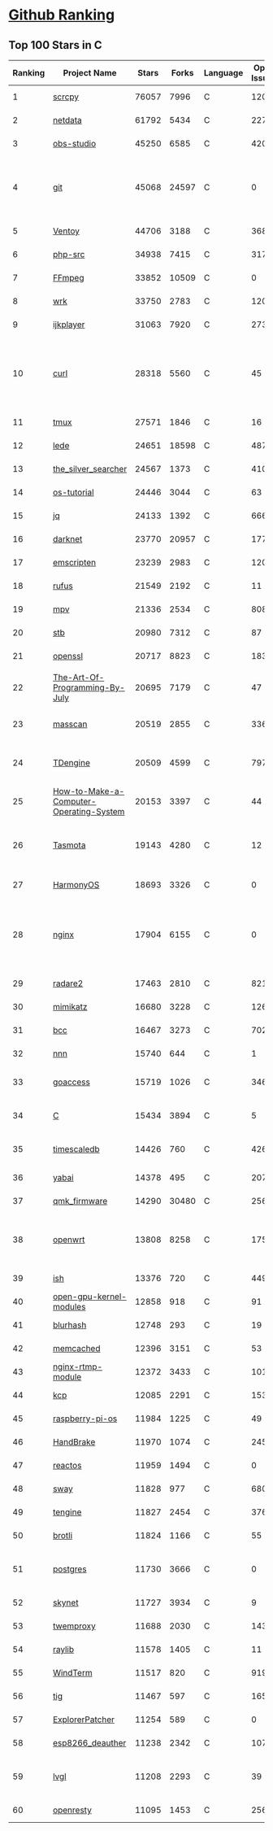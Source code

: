 [Github Ranking](../README.md)
==========

## Top 100 Stars in C

| Ranking | Project Name | Stars | Forks | Language | Open Issues | Description | Last Commit |
| ------- | ------------ | ----- | ----- | -------- | ----------- | ----------- | ----------- |
| 1 | [scrcpy](https://github.com/Genymobile/scrcpy) | 76057 | 7996 | C | 1200 | Display and control your Android device | 2023-01-31T21:58:10Z |
| 2 | [netdata](https://github.com/netdata/netdata) | 61792 | 5434 | C | 227 | Real-time performance monitoring, done right! https://www.netdata.cloud | 2023-02-01T01:29:58Z |
| 3 | [obs-studio](https://github.com/obsproject/obs-studio) | 45250 | 6585 | C | 420 | OBS Studio - Free and open source software for live streaming and screen recording | 2023-02-01T02:11:51Z |
| 4 | [git](https://github.com/git/git) | 45068 | 24597 | C | 0 | Git Source Code Mirror - This is a publish-only repository but pull requests can be turned into patches to the mailing list via GitGitGadget (https://gitgitgadget.github.io/). Please follow Documentation/SubmittingPatches procedure for any of your improvements. | 2023-01-31T22:21:06Z |
| 5 | [Ventoy](https://github.com/ventoy/Ventoy) | 44706 | 3188 | C | 368 | A new bootable USB solution. | 2023-01-31T06:15:51Z |
| 6 | [php-src](https://github.com/php/php-src) | 34938 | 7415 | C | 317 | The PHP Interpreter | 2023-01-31T23:06:01Z |
| 7 | [FFmpeg](https://github.com/FFmpeg/FFmpeg) | 33852 | 10509 | C | 0 | Mirror of https://git.ffmpeg.org/ffmpeg.git | 2023-02-01T03:00:06Z |
| 8 | [wrk](https://github.com/wg/wrk) | 33750 | 2783 | C | 120 | Modern HTTP benchmarking tool | 2023-01-19T00:59:31Z |
| 9 | [ijkplayer](https://github.com/bilibili/ijkplayer) | 31063 | 7920 | C | 2736 | Android/iOS video player based on FFmpeg n3.4, with MediaCodec, VideoToolbox support. | 2022-12-23T14:16:42Z |
| 10 | [curl](https://github.com/curl/curl) | 28318 | 5560 | C | 45 | A command line tool and library for transferring data with URL syntax, supporting DICT, FILE, FTP, FTPS, GOPHER, GOPHERS, HTTP, HTTPS, IMAP, IMAPS, LDAP, LDAPS, MQTT, POP3, POP3S, RTMP, RTMPS, RTSP, SCP, SFTP, SMB, SMBS, SMTP, SMTPS, TELNET, TFTP, WS and WSS. libcurl offers a myriad of powerful features | 2023-01-31T22:52:44Z |
| 11 | [tmux](https://github.com/tmux/tmux) | 27571 | 1846 | C | 16 | tmux source code | 2023-01-23T12:02:07Z |
| 12 | [lede](https://github.com/coolsnowwolf/lede) | 24651 | 18598 | C | 487 | Lean's LEDE source | 2023-01-31T10:34:29Z |
| 13 | [the_silver_searcher](https://github.com/ggreer/the_silver_searcher) | 24567 | 1373 | C | 410 | A code-searching tool similar to ack, but faster. | 2023-01-16T06:46:11Z |
| 14 | [os-tutorial](https://github.com/cfenollosa/os-tutorial) | 24446 | 3044 | C | 63 | How to create an OS from scratch | 2022-12-04T15:13:22Z |
| 15 | [jq](https://github.com/stedolan/jq) | 24133 | 1392 | C | 666 | Command-line JSON processor | 2023-01-15T00:21:17Z |
| 16 | [darknet](https://github.com/pjreddie/darknet) | 23770 | 20957 | C | 1777 | Convolutional Neural Networks | 2022-11-04T13:27:54Z |
| 17 | [emscripten](https://github.com/emscripten-core/emscripten) | 23239 | 2983 | C | 1206 | Emscripten: An LLVM-to-WebAssembly Compiler | 2023-02-01T02:29:18Z |
| 18 | [rufus](https://github.com/pbatard/rufus) | 21549 | 2192 | C | 11 | The Reliable USB Formatting Utility | 2023-01-30T19:21:35Z |
| 19 | [mpv](https://github.com/mpv-player/mpv) | 21336 | 2534 | C | 808 | 🎥 Command line video player | 2023-01-31T21:45:54Z |
| 20 | [stb](https://github.com/nothings/stb) | 20980 | 7312 | C | 87 | stb single-file public domain libraries for C/C++ | 2023-01-31T20:16:08Z |
| 21 | [openssl](https://github.com/openssl/openssl) | 20717 | 8823 | C | 1832 | TLS/SSL and crypto library | 2023-02-01T01:23:41Z |
| 22 | [The-Art-Of-Programming-By-July](https://github.com/julycoding/The-Art-Of-Programming-By-July) | 20695 | 7179 | C | 47 | 本项目曾冲到全球第一，干货集锦见本页面最底部，另完整精致的纸质版《编程之法：面试和算法心得》已在京东/当当上销售 | 2023-01-07T06:23:00Z |
| 23 | [masscan](https://github.com/robertdavidgraham/masscan) | 20519 | 2855 | C | 336 | TCP port scanner, spews SYN packets asynchronously, scanning entire Internet in under 5 minutes. | 2023-01-11T19:10:16Z |
| 24 | [TDengine](https://github.com/taosdata/TDengine) | 20509 | 4599 | C | 797 | TDengine is an open source, high-performance, cloud native time-series database optimized for Internet of Things (IoT), Connected Cars, Industrial IoT and DevOps. | 2023-02-01T02:23:12Z |
| 25 | [How-to-Make-a-Computer-Operating-System](https://github.com/SamyPesse/How-to-Make-a-Computer-Operating-System) | 20153 | 3397 | C | 44 | How to Make a Computer Operating System in C++ | 2021-12-16T09:10:55Z |
| 26 | [Tasmota](https://github.com/arendst/Tasmota) | 19143 | 4280 | C | 12 | Alternative firmware for ESP8266 with easy configuration using webUI, OTA updates, automation using timers or rules, expandability and entirely local control over MQTT, HTTP, Serial or KNX. Full documentation at | 2023-02-01T00:18:17Z |
| 27 | [HarmonyOS](https://github.com/Awesome-HarmonyOS/HarmonyOS) | 18693 | 3326 | C | 0 | A curated list of awesome things related to HarmonyOS. 华为鸿蒙操作系统。 | 2022-07-07T01:24:35Z |
| 28 | [nginx](https://github.com/nginx/nginx) | 17904 | 6155 | C | 0 | An official read-only mirror of http://hg.nginx.org/nginx/ which is updated hourly. Pull requests on GitHub cannot be accepted and will be automatically closed. The proper way to submit changes to nginx is via the nginx development mailing list, see http://nginx.org/en/docs/contributing_changes.html | 2023-01-30T14:58:31Z |
| 29 | [radare2](https://github.com/radareorg/radare2) | 17463 | 2810 | C | 821 | UNIX-like reverse engineering framework and command-line toolset | 2023-01-31T22:31:20Z |
| 30 | [mimikatz](https://github.com/gentilkiwi/mimikatz) | 16680 | 3228 | C | 126 | A little tool to play with Windows security | 2022-11-29T16:00:30Z |
| 31 | [bcc](https://github.com/iovisor/bcc) | 16467 | 3273 | C | 702 | BCC - Tools for BPF-based Linux IO analysis, networking, monitoring, and more | 2023-02-01T02:50:10Z |
| 32 | [nnn](https://github.com/jarun/nnn) | 15740 | 644 | C | 1 | n³ The unorthodox terminal file manager | 2023-01-31T13:07:09Z |
| 33 | [goaccess](https://github.com/allinurl/goaccess) | 15719 | 1026 | C | 346 | GoAccess is a real-time web log analyzer and interactive viewer that runs in a terminal in *nix systems or through your browser. | 2023-01-30T20:03:42Z |
| 34 | [C](https://github.com/TheAlgorithms/C) | 15434 | 3894 | C | 5 | Collection of various algorithms in mathematics, machine learning, computer science, physics, etc implemented in C for educational purposes. | 2023-02-01T01:00:44Z |
| 35 | [timescaledb](https://github.com/timescale/timescaledb) | 14426 | 760 | C | 426 | An open-source time-series SQL database optimized for fast ingest and complex queries.  Packaged as a PostgreSQL extension. | 2023-02-01T00:10:52Z |
| 36 | [yabai](https://github.com/koekeishiya/yabai) | 14378 | 495 | C | 207 | A tiling window manager for macOS based on binary space partitioning | 2023-01-15T15:44:40Z |
| 37 | [qmk_firmware](https://github.com/qmk/qmk_firmware) | 14290 | 30480 | C | 256 | Open-source keyboard firmware for Atmel AVR and Arm USB families | 2023-02-01T00:32:53Z |
| 38 | [openwrt](https://github.com/openwrt/openwrt) | 13808 | 8258 | C | 1758 | This repository is a mirror of https://git.openwrt.org/openwrt/openwrt.git It is for reference only and is not active for check-ins.  We will continue to accept Pull Requests here. They will be merged via staging trees then into openwrt.git. | 2023-01-31T23:04:19Z |
| 39 | [ish](https://github.com/ish-app/ish) | 13376 | 720 | C | 449 | Linux shell for iOS | 2023-02-01T00:33:26Z |
| 40 | [open-gpu-kernel-modules](https://github.com/NVIDIA/open-gpu-kernel-modules) | 12858 | 918 | C | 91 | NVIDIA Linux open GPU kernel module source | 2023-01-31T00:33:27Z |
| 41 | [blurhash](https://github.com/woltapp/blurhash) | 12748 | 293 | C | 19 | A very compact representation of a placeholder for an image. | 2023-01-31T08:45:39Z |
| 42 | [memcached](https://github.com/memcached/memcached) | 12396 | 3151 | C | 53 | memcached development tree | 2023-02-01T01:26:14Z |
| 43 | [nginx-rtmp-module](https://github.com/arut/nginx-rtmp-module) | 12372 | 3433 | C | 1012 | NGINX-based Media Streaming Server | 2022-06-21T08:56:37Z |
| 44 | [kcp](https://github.com/skywind3000/kcp) | 12085 | 2291 | C | 153 | :zap: KCP - A Fast and Reliable ARQ Protocol | 2022-12-04T05:02:42Z |
| 45 | [raspberry-pi-os](https://github.com/s-matyukevich/raspberry-pi-os) | 11984 | 1225 | C | 49 | Learning operating system development using Linux kernel and Raspberry Pi | 2022-02-16T17:29:18Z |
| 46 | [HandBrake](https://github.com/HandBrake/HandBrake) | 11970 | 1074 | C | 245 | HandBrake's main development repository  | 2023-01-30T17:25:37Z |
| 47 | [reactos](https://github.com/reactos/reactos) | 11959 | 1494 | C | 0 | A free Windows-compatible Operating System | 2023-01-31T23:58:51Z |
| 48 | [sway](https://github.com/swaywm/sway) | 11828 | 977 | C | 680 | i3-compatible Wayland compositor | 2023-01-30T20:08:16Z |
| 49 | [tengine](https://github.com/alibaba/tengine) | 11827 | 2454 | C | 376 | A distribution of Nginx with some advanced features | 2023-01-30T06:17:34Z |
| 50 | [brotli](https://github.com/google/brotli) | 11824 | 1166 | C | 55 | Brotli compression format | 2023-01-31T16:03:20Z |
| 51 | [postgres](https://github.com/postgres/postgres) | 11730 | 3666 | C | 0 | Mirror of the official PostgreSQL GIT repository. Note that this is just a *mirror* - we don't work with pull requests on github. To contribute, please see https://wiki.postgresql.org/wiki/Submitting_a_Patch | 2023-02-01T02:14:40Z |
| 52 | [skynet](https://github.com/cloudwu/skynet) | 11727 | 3934 | C | 9 | A lightweight online game framework | 2023-01-29T03:08:23Z |
| 53 | [twemproxy](https://github.com/twitter/twemproxy) | 11688 | 2030 | C | 143 | A fast, light-weight proxy for memcached and redis | 2023-01-14T09:22:36Z |
| 54 | [raylib](https://github.com/raysan5/raylib) | 11578 | 1405 | C | 11 | A simple and easy-to-use library to enjoy videogames programming | 2023-01-31T23:06:45Z |
| 55 | [WindTerm](https://github.com/kingToolbox/WindTerm) | 11517 | 820 | C | 919 | A professional cross-platform SSH/Sftp/Shell/Telnet/Serial terminal. | 2022-08-22T09:04:45Z |
| 56 | [tig](https://github.com/jonas/tig) | 11467 | 597 | C | 165 | Text-mode interface for git | 2023-01-22T21:46:03Z |
| 57 | [ExplorerPatcher](https://github.com/valinet/ExplorerPatcher) | 11254 | 589 | C | 0 | This project aims to enhance the working environment on Windows | 2022-11-17T14:13:12Z |
| 58 | [esp8266_deauther](https://github.com/SpacehuhnTech/esp8266_deauther) | 11238 | 2342 | C | 107 | Affordable WiFi hacking platform for testing and learning | 2023-01-20T05:15:06Z |
| 59 | [lvgl](https://github.com/lvgl/lvgl) | 11208 | 2293 | C | 39 | Embedded graphics library to create beautiful UIs for any MCU, MPU and display type. It's boosted by a professional yet affordable drag and drop UI editor, called SquareLine Studio. | 2023-01-31T10:37:09Z |
| 60 | [openresty](https://github.com/openresty/openresty) | 11095 | 1453 | C | 256 | High Performance Web Platform Based on Nginx and LuaJIT | 2023-01-19T14:01:11Z |

